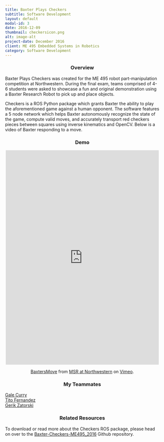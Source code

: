 ```yaml
---
title: Baxter Plays Checkers
subtitle: Software Development
layout: default
modal-id: 3
date: 2016-12-09
thumbnail: checkersicon.png
alt: image-alt
project-date: December 2016
client: ME 495 Embedded Systems in Robotics
category: Software Development
---
```

<center><h3>Overview</h3></center>
Baxter Plays Checkers was created for the ME 495 robot part-manipulation competition at Northwestern. During the final exam, teams comprised of 4-6 students were asked to showcase a fun and original demonstration using a Baxter Research Robot to pick up and place objects.

Checkers is a ROS Python package which grants Baxter the ability to play the aforementioned game against a human opponent. The software features a 5 node network which helps Baxter autonomously recognize the state of the game, compute valid moves, and accurately transport red checkers pieces between squares using inverse kinematics and OpenCV. Below is a video of Baxter responding to a move.

<center><h3>Demo</h3></center>
<center><iframe src="https://player.vimeo.com/video/195051138" width="500" height="700" frameborder="0" volume="0" webkitallowfullscreen mozallowfullscreen allowfullscreen></iframe>
<p><a href="https://vimeo.com/195051138">BaxtersMove</a> from <a href="https://vimeo.com/numsr">MSR at Northwestern</a> on <a href="https://vimeo.com">Vimeo</a>.</p></center>

<center><h3>My Teammates</h3></center>
<a href="https://github.com/gcurry730">Gale Curry</a><br>
<a href="https://github.com/enginerd887">Tito Fernandez</a><br>
<a href="https://github.com/gerikzatorski">Gerik Zatorski</a>

<center><h3>Related Resources</h3></center>
To download or read more about the Checkers ROS package, please head on over to the <a href="https://github.com/enginerd887/Baxter-Checkers-ME495_2016">Baxter-Checkers-ME495_2016</a> Github repository.
